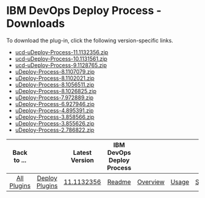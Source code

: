 
# IBM DevOps Deploy Process - Downloads

To download the plug-in, click the following version-specific links.

- [ucd-uDeploy-Process-11.1132356.zip](https://raw.githubusercontent.com/UrbanCode/IBM-UCD-PLUGINS/main/files/uDeploy-Process/ucd-uDeploy-Process-11.1132356.zip)
- [ucd-uDeploy-Process-10.1131561.zip](https://raw.githubusercontent.com/UrbanCode/IBM-UCD-PLUGINS/main/files/uDeploy-Process/ucd-uDeploy-Process-10.1131561.zip)
- [ucd-uDeploy-Process-9.1128765.zip](https://raw.githubusercontent.com/UrbanCode/IBM-UCD-PLUGINS/main/files/uDeploy-Process/ucd-uDeploy-Process-9.1128765.zip)
- [uDeploy-Process-8.1107079.zip](https://raw.githubusercontent.com/UrbanCode/IBM-UCD-PLUGINS/main/files/uDeploy-Process/uDeploy-Process-8.1107079.zip)
- [uDeploy-Process-8.1102021.zip](https://raw.githubusercontent.com/UrbanCode/IBM-UCD-PLUGINS/main/files/uDeploy-Process/uDeploy-Process-8.1102021.zip)
- [uDeploy-Process-8.1056511.zip](https://raw.githubusercontent.com/UrbanCode/IBM-UCD-PLUGINS/main/files/uDeploy-Process/uDeploy-Process-8.1056511.zip)
- [uDeploy-Process-8.1026825.zip](https://raw.githubusercontent.com/UrbanCode/IBM-UCD-PLUGINS/main/files/uDeploy-Process/uDeploy-Process-8.1026825.zip)
- [uDeploy-Process-7.972889.zip](https://raw.githubusercontent.com/UrbanCode/IBM-UCD-PLUGINS/main/files/uDeploy-Process/uDeploy-Process-7.972889.zip)
- [uDeploy-Process-6.927946.zip](https://raw.githubusercontent.com/UrbanCode/IBM-UCD-PLUGINS/main/files/uDeploy-Process/uDeploy-Process-6.927946.zip)
- [uDeploy-Process-4.895391.zip](https://raw.githubusercontent.com/UrbanCode/IBM-UCD-PLUGINS/main/files/uDeploy-Process/uDeploy-Process-4.895391.zip)
- [uDeploy-Process-3.858566.zip](https://raw.githubusercontent.com/UrbanCode/IBM-UCD-PLUGINS/main/files/uDeploy-Process/uDeploy-Process-3.858566.zip)
- [uDeploy-Process-3.855626.zip](https://raw.githubusercontent.com/UrbanCode/IBM-UCD-PLUGINS/main/files/uDeploy-Process/uDeploy-Process-3.855626.zip)
- [uDeploy-Process-2.786822.zip](https://raw.githubusercontent.com/UrbanCode/IBM-UCD-PLUGINS/main/files/uDeploy-Process/uDeploy-Process-2.786822.zip)

|Back to ...||Latest Version|IBM DevOps Deploy Process ||||
| :---: | :---: | :---: | :---: | :---: | :---: | :---: |
|[All Plugins](../../index.md)|[Deploy Plugins](../README.md)|[11.1132356](https://raw.githubusercontent.com/UrbanCode/IBM-UCD-PLUGINS/main/files/uDeploy-Process/ucd-uDeploy-Process-11.1132356.zip)|[Readme](README.md)|[Overview](overview.md)|[Usage](usage.md)|[Steps](steps.md)|
